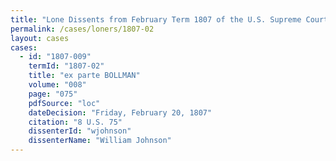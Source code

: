 ```yaml
---
title: "Lone Dissents from February Term 1807 of the U.S. Supreme Court"
permalink: /cases/loners/1807-02
layout: cases
cases:
  - id: "1807-009"
    termId: "1807-02"
    title: "ex parte BOLLMAN"
    volume: "008"
    page: "075"
    pdfSource: "loc"
    dateDecision: "Friday, February 20, 1807"
    citation: "8 U.S. 75"
    dissenterId: "wjohnson"
    dissenterName: "William Johnson"
---
```

